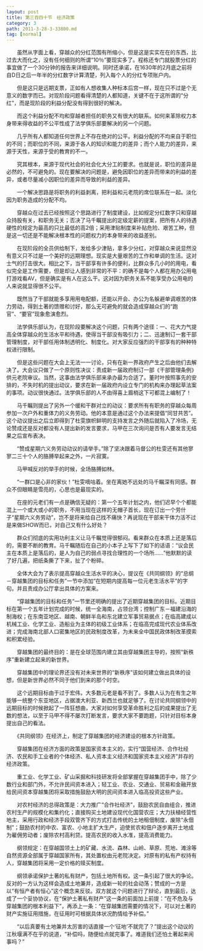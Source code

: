 ```yaml
---
layout: post
title: 第三百四十节　经济政策
category: 3
path: 2011-3-28-3-33800.md
tag: [normal]
---
```


　　虽然从字面上看，穿越众的分红范围有所缩小，但是这是实实在在的东西，比过去大而化之，没有任何细则的所谓“10％”要现实多了。程栋还专门就股票分红的事宜做了一个30分钟的报告来详细说明。同时还承诺，在1630年的2月底之前将自D日之后一年半的分红数字计算清楚，列入每个人的分红专项账户内。

　　但是这只是远期支票，正如有人想收集人种标本后宫一样，现在只不过是个无意义的数字而已。对现阶段问题看得清楚的人都知道，关键不在于这所谓的“分红”，而是现阶段的利益分配没有得到很好的解决。

　　而这个利益分配不均和穿越者担任的职务又有很大的联系。如何来革除权力本身带来得收益的不公平性成了法学俱乐部要解决的另一个问题。

　　几乎所有人都知道任何世界上不存在绝对的公平。利益分配的不均来自于职位的不同；而职位的不同，来源于各人的知识和能力的差异；而个人能力的差异，来源于天性，来源于受的教育的不一。

　　究其根本，来源于现代社会的社会化大分工的要求。也就是说，职位的差异是必然的，不可避免的。现在要解决的问题是，避免因职位的差异而带来的利益的差异，或者尽量减小因职位的差异而导致的利益的差异。

　　一个解决思路是将职务的利益剥离，把利益和元老院的席位联系在一起。淡化因为职务造成的分配不均。

　　穿越众在过去已经按照这个思路进行了制度建设，比如规定分红数字只和穿越众持股有关，和职务无关；否决了马千瞩提出的定级定薪的提案，把所有人的待遇硬性的规定为最高的只比最低的高2倍；采用津贴制度来补贴危险、艰苦工种，但是这一切还是不能解决根本性的问题权力的本身带来的收益差别。

　　在现阶段的全员供给制下，发给多少津贴，拿多少分红，对穿越众来说显然没有意义只不过是一个美好的远期理想。现实是大量艰苦的工作和单调的生活。这对士气的打击很大。相比之下，当干部享有许多的便利，比群众多几小时的用电，看似完全是工作需要，但是却让人感到非常的不平：的确不是每个人都在用办公用电打游戏看AV，但是确实是有人在这么干。这对因为职务关系不能享受办公用电的人来说就显得很不公平。

　　既然当了干部就能多享用用电配额，还能以开会、办公为名躲避单调艰苦的体力劳动，得到土著的馈赠和讨好，那么无可避免的就会造成穿越众们的“跑官”、“要官”现象愈演愈烈。

　　法学俱乐部认为，在现阶段要解决这个问题，只有两个途径：一、花大力气提高全体穿越众的生活水平和待遇，使得当干部没有吸引力；二、迅速制订一套干部管理制度，对干部任用体制透明化、制度化。对大家反应强烈的干部享有的种种特权进行限制。

　　但是这些问题在大会上无法一一讨论，只有在新一界政府产生之后由他们去解决了。大会议只做了一个原则性决议：责成新一届政府制订一部《干部管理条例》供元老院审议。当然，这事由法学俱乐部来承办最为合适了。董时叶按照事先的安排的，不失时机的提出动议，要求在新一届政府内设立专门的机构来办理起草法案的事项。动议很快通过。法学俱乐部的人不由得喜上眉梢这下可都混上编制了！

　　马千瞩则提出了另外一个缓和干群对立的动议：要求所有有职务的穿越众每周参加一次户外和重体力的义务劳动。他的本意是通过这个办法来提倡“同甘共苦”。这个动议提出之后立即得到了杜雯旗帜鲜明的支持发言之外随后就陷入了冷场，无论赞成还是反对都没有人提出新的发言要求，马甲在三次询问是否有人要发言无结果之后宣布表决。

　　“赞成星期六义务劳动动议的请举手。”除了坚决跟着马督公的杜雯还有其他寥寥二三十个人的胳膊举起来之外，一片寂寞。

　　马甲喊反对的举手的时候，全场胳膊如林。

　　“一群口是心非的家伙！”杜雯嘀咕着。坐在离她不远处的马千瞩深有同感。群众不但眼睛是雪亮的，心思也是最现实的。

　　在座的元老们有一点是确信无疑的：第一个五年计划之内，他们迟早个个都能混上一个或大或小的职务，不用当现在这样的无帽子首长，现在订出一个劳什子“星期六义务劳动”，岂不是将来给自己找不痛快？再说现在干部来干体力活不过是来做SHOW而已，对自己又有什么好处？

　　群众们彻底的实用功利主义让马千瞩觉得很郁闷。看来群众在本质上还是落后的，需要不断的教育。马千瞩随后在自己的小本子上写下了如下的话语：“议会民主在本质上是落后的，是人为自己的弱点寻找合理性的一个场所……”他默默的读了好几遍，把纸条撕了下来，扯了个粉碎。

　　全体大会为了表示提高穿越众生活水平的决心，提议在《共同纲领》的“总纲－穿越集团的目标和任务”一节中添加“在短期内提高每一位元老生活水平”的字句。并且责成办公厅拿出具体的方案来。

　　“穿越集团的目标和任务”一节里还明确的提出了近期穿越集团的目标。近期目标在第一个五年计划完成的时候，统一全海南，占领台湾；控制广东－福建沿海的制海权；在东南亚地区、越南、朝鲜半岛和东北建立军事贸易据点；在临高建成以机械工业、化学工业、造船业为主体的初级工业体系；在临高完成现代农业体系改进；完成海南北部人口密集地区的民政制度改革，为未来全中国民政体制改革摸索和积累经验。

　　穿越集团的最终目的：是在全球范围内建立其由穿越集团主导的，按照“新秩序”重新建立起来的新世界。

　　穿越集团中的理论界还没有对未来世界的“新秩序”该如何建立做出具体的设想，但是新世界必然不同于他们到来的那个时空。

　　这个远期目标由于过于宏伟，大多数元老是看不到了。多数人认为在有生之年能够一统整个东亚地区，占据澳大利亚、新西兰也就足够了。在讨论共同纲领中的远期目标的时候掀起了一阵狂想曲，大家对如何享受革命胜利之后的成果提出了无数的想法，以至于马甲不得不屡次打断发言，要求大家不要跑题，只针对目标本身提出自己的看法。

　　《共同纲领》在经济上，制定了穿越集团的经济建设的根本方针政策。

　　穿越集团在经济方面的政策是国家资本主义的，实行“国营经济、合作社经济、农民和手工业者的个体经济、私人资本主义经济和国家资本主义经济”并存的经济政策。

　　重工业、化学工业、矿山采掘和科技研发将全部掌握在穿越集团手中，除了少数行业和部门外，不允许民间资本进入；轻工业、农业、交通业、贸易和金融开放给民间资本穿越集团将采取措施鼓励大明的民间资本进入临高投资这些产业。

　　对农村经济的总得政策是：大力推广“合作社经济”，鼓励农民自由组合，推进农村生产的规模化和集约化；直接购买土地建设现代化国营农庄；大力扶植经营性地主，采用行政和经济手段双管齐下的方式打击传统的土地租佃制度，废除“永佃制”；鼓励农村的中农、富农、小地主扩大生产，迫使贫农和佃户逐步离开土地成为雇佣劳动者；废除农村高利贷。提高农民的收入水准，提高消费能力。

　　纲领规定：在穿越国领土上的矿藏、水流、森林、山岭、草原、荒地、滩涂等自然资源全部属于穿越国家所有，其处置权由元老院决定。对原有的私有产权持有人，穿越集团将采用一定价格的赎买制度。

　　纲领承诺保护土著的私有财产，包括土地所有权。这一条引起了很大的争论。反对的一方认为这样会造成土地兼并，造成新一轮的社会动荡；赞成的一方是以“有恒产者有恒心”这个概念来反驳。双方就这个问题进行了辩论，直到最后，达成了一个妥协协议，在“保护土著私有财产”这一条的前面加上前提：“在不危及与穿越集团的根本利益下”，再添上一条：“在穿越集团需要的情况下，可以对土著的财产实施征用措施，在征用时可根据具体状况酌情给予补偿。”

　　“以后真要有土地兼并太厉害的话直接一个‘征地’不就完了？”提出这个动议的江秋堰满不在乎的说道，“补偿吗，随便给点就完事了。难道我们还怕土著起来闹事吗？”